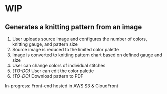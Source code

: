 # WIP

## Generates a knitting pattern from an image
1. User uploads source image and configures the number of colors, knitting gauge, and pattern size
2. Source image is reduced to the limited color palette
3. Image is converted to knitting pattern chart based on defined gauge and size
4. User can change colors of individual stitches
5. *(TO-DO)* User can edit the color palette
6. *(TO-DO)* Download pattern to PDF

In-progress: Front-end hosted in AWS S3 & CloudFront